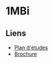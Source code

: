 # 1MBi

## Liens

- [Plan d'études](https://www.vd.ch/fileadmin/user_upload/organisation/dfj/dgep/dgep_fichiers_pdf/DGEP_brochure_EM_web.pdf#DGEP_brochure_EM_2024_WEB_corr2.indd%3A.78832%3A9401)
- [Brochure](https://gypad.ch/wp-content/uploads/2024/05/Brochure_EMBi_2024-25_Site-GypAd_15.03.2024.pdf)

